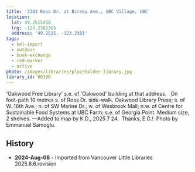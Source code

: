 ```yaml
---
title: '3383 Ross Dr. at Birney Ave., UBC Village, UBC'
location:
  lat: 49.2515418
  lng: -123.2381365
  address: '49.2515, -123.2381'
tags:
  - kml-import
  - outdoor
  - book-exchange
  - red-marker
  - active
photo: /images/libraries/placeholder-library.jpg
library_id: 00190
---
```

'Oakwood Free Library' s.e. of 'Oakwood' building at that address.  
On foot-path 10 metres s. of Ross Dr. side-walk.
Oakwood Library Press; s. of W. 16th Ave.; 
n. of SW Marine Dr.; w. of Wesbrook Mall; 
n.w. of Centre for Sustainable Food Systems at UBC Farm; s.e. of Georgia Point.
Medium size, 2 shelves.
—Added to map by K.D., 2025 7 24.  
Thanks, E.G.!  Photo by Emmanuel Samoglu.

## History
- **2024-Aug-08** - Imported from Vancouver Little Libraries 2025.8.6.revision
